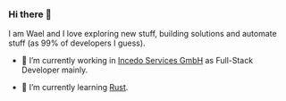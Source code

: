 ### Hi there 👋

I am Wael and I love exploring new stuff, building solutions and automate stuff (as 99% of developers I guess). 

- 🔭 I’m currently working in [Incedo Services GmbH](https://incedo.de/) as Full-Stack Developer mainly.

- 🌱 I’m currently learning [Rust](https://www.rust-lang.org).


<!--
**wael-jaber/wael-jaber** is a ✨ _special_ ✨ repository because its `README.md` (this file) appears on your GitHub profile.

Here are some ideas to get you started:

- 🔭 I’m currently working on ...
- 🌱 I’m currently learning ...
- 👯 I’m looking to collaborate on ...
- 🤔 I’m looking for help with ...
- 💬 Ask me about ...
- 📫 How to reach me: ...
- 😄 Pronouns: ...
- ⚡ Fun fact: ...
-->
